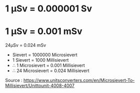 # 1 μSv = 0.000001 Sv
# 1 μSv = 0.001 mSv

24μSv = 0.024 mSv

- Sievert = 1000000 Microsievert
- 1 Sievert = 1000 Millisievert
- ∴ 1 Microsievert = 0.001 Millisievert
- ∴ 24 Microsievert = 0.024 Millisievert

Source : https://www.unitsconverters.com/en/Microsievert-To-Millisievert/Unittounit-4008-4007


